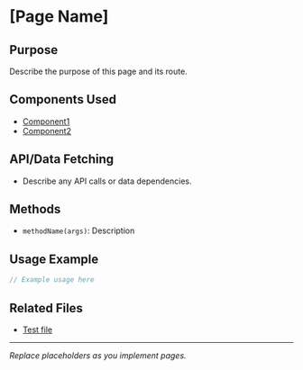 # [Page Name]

## Purpose

Describe the purpose of this page and its route.

## Components Used

- [Component1](../components/Component1.md)
- [Component2](../components/Component2.md)

## API/Data Fetching

- Describe any API calls or data dependencies.

## Methods

- `methodName(args)`: Description

## Usage Example

```jsx
// Example usage here
```

## Related Files

- [Test file](../../../../tests/src/pages/[PageName].test.md)

---

_Replace placeholders as you implement pages._
